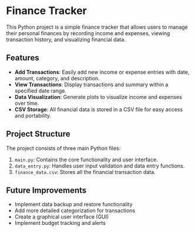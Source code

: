 # Finance Tracker

This Python project is a simple finance tracker that allows users to manage their personal finances by recording income and expenses, viewing transaction history, and visualizing financial data.

## Features

- **Add Transactions**: Easily add new income or expense entries with date, amount, category, and description.
- **View Transactions**: Display transactions and summary within a specified date range.
- **Data Visualization**: Generate plots to visualize income and expenses over time.
- **CSV Storage**: All financial data is stored in a CSV file for easy access and portability.

## Project Structure

The project consists of three main Python files:

1. `main.py`: Contains the core functionality and user interface.
2. `data_entry.py`: Handles user input validation and data entry functions.
3. `finance_data.csv`: Stores all the financial transaction data.

## Future Improvements

- Implement data backup and restore functionality
- Add more detailed categorization for transactions
- Create a graphical user interface (GUI)
- Implement budget tracking and alerts
